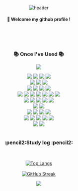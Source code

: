 <div align="center"> 

![header](https://capsule-render.vercel.app/api?type=waving&color=auto&height=400&section=header&text=JiwonJung&fontColor=ffffff&fontSize=70&animation=fadeIn&fontAlignY=55&desc=%20&descAlignY=62&descAlign=62)
  
####  :wave: Welcome my github profile !

  
 <br/>
 <br/>
   
 <br/>

<!--<img src="https://img.shields.io/badge/쓰고자하는_텍스트-컬러코드?style=flat-square&logo=simpleicons에서_아이콘이름&logoColor=white"/></a>&nbsp
-> 배지는 https://shields.io/
-> 아이콘은 https://simpleicons.org/
-->
  
<h3 align="center">📚 Once I've Used 📚</h3>
  
<img src="https://img.shields.io/badge/Java8-007396?style=for-the-badge&logo=JAVA&logoColor=white"><br>
  
<img src="https://img.shields.io/badge/Spring Boot-6DB33F?style=for-the-badge&logo=SpringBoot&logoColor=white">
<img src="https://img.shields.io/badge/Spring MVC-6DB33F?style=for-the-badge&logo=Spring&logoColor=white">
<img src="https://img.shields.io/badge/Sprin Security-6DB33F?style=for-the-badge&logo=SpringSecurity&logoColor=white">
<img src="https://img.shields.io/badge/Spring Batch-6DB33F?style=for-the-badge&logo=Spring&logoColor=white"> <br>
  
<img src="https://img.shields.io/badge/JPA-006600?style=for-the-badge&logo=Spring&logoColor=white"> 
<img src="https://img.shields.io/badge/Spring Data JPA-006600?style=for-the-badge&logo=Spring&logoColor=white"> 
<img src="https://img.shields.io/badge/Querydsl-0769AD?style=for-the-badge&logo=Spring&logoColor=white"> <br>

<img src="https://img.shields.io/badge/JUnit5-25A162?style=for-the-badge&logo=JUnit5&logoColor=white">
<img src="https://img.shields.io/badge/Mybatis-494949?style=for-the-badge&logo=Mybatis&logoColor=white">
<img src="https://img.shields.io/badge/Gradle-02303A?style=for-the-badge&logo=Gradle&logoColor=white">
<img src="https://img.shields.io/badge/Maven-C71A36?style=for-the-badge&logo=ApacheMaven&logoColor=white"> <br>
  
<img src="https://img.shields.io/badge/React-61DAFB?style=for-the-badge&logo=React&logoColor=white">
<img src="https://img.shields.io/badge/React Redux-2962FF?style=for-the-badge&logo=React&logoColor=white">
<img src="https://img.shields.io/badge/Thymeleaf-005F0F?style=for-the-badge&logo=Thymeleaf&logoColor=white">
<img src="https://img.shields.io/badge/TypeScript-3178C6?style=for-the-badge&logo=TypeScript&logoColor=white">
<img src="https://img.shields.io/badge/JavaScript-F7DF1E?style=for-the-badge&logo=JavaScript&logoColor=white">
<img src="https://img.shields.io/badge/HTML5-E34F26?style=for-the-badge&logo=HTML5&logoColor=white">
<img src="https://img.shields.io/badge/CSS3-1572B6?style=for-the-badge&logo=CSS3&logoColor=white"> <br>

<img src="https://img.shields.io/badge/Docker-2496ED?style=for-the-badge&logo=Docker&logoColor=white">
<img src="https://img.shields.io/badge/Jenkins-D24939?style=for-the-badge&logo=Jenkins&logoColor=white"> 
<img src="https://img.shields.io/badge/Apache Tomcat-F8DC75?style=for-the-badge&logo=Apache Tomcat&logoColor=white">
<img src="https://img.shields.io/badge/aws-232F3E?style=for-the-badge&logo=Amazon aws&logoColor=white">
<img src="https://img.shields.io/badge/NGINX-009639?style=for-the-badge&logo=NGINX&logoColor=white"> <br>

<img src="https://img.shields.io/badge/Redis-DC382D9639?style=for-the-badge&logo=Redis&logoColor=white"> 
<img src="https://img.shields.io/badge/Apache Kafka-231F20?style=for-the-badge&logo=Apache Kafka&logoColor=white"> <br>
  
<img src="https://img.shields.io/badge/Vertica-000000?style=for-the-badge&logo=Vertica&logoColor=white">
<img src="https://img.shields.io/badge/MySQL-4479A1?style=for-the-badge&logo=MySQL&logoColor=white">
<img src="https://img.shields.io/badge/PostgreSQL-4169E1?style=for-the-badge&logo=PostgreSQL&logoColor=white">
<img src="https://img.shields.io/badge/Mssql-CC2927?style=for-the-badge&logo=Microsoft SQL Server&logoColor=white"> <br>

<img src="https://img.shields.io/badge/IntelliJ-000000?style=for-the-badge&logo=IntelliJ IDEA&logoColor=white">
<img src="https://img.shields.io/badge/github-181717?style=for-the-badge&logo=github&logoColor=white">
<img src="https://img.shields.io/badge/VSCode-007ACC?style=for-the-badge&logo=VisualStudioCode&logoColor=white">
<img src="https://img.shields.io/badge/Postman-FF6C37?style=for-the-badge&logo=Postman&logoColor=white">
<img src="https://img.shields.io/badge/Swagger-85EA2D?style=for-the-badge&logo=Swagger&logoColor=white">  <br>

<img src="https://img.shields.io/badge/Slack-4A154B?style=for-the-badge&logo=Slack&logoColor=white">
<img src="https://img.shields.io/badge/Teams-9266CC?style=for-the-badge&logo=Teams&logoColor=white">


   <br/>
   <br/>
 
<h3 align="center">:pencil2:Study log :pencil2:</h3>

 
  <br/>
  
[![Top Langs](https://github-readme-stats.vercel.app/api/top-langs/?username=jiwon615&layout=compact)](https://github.com/anuraghazra/github-readme-stats)
 <br/>
 <br/>
[![GitHub Streak](https://github-readme-streak-stats.herokuapp.com/?user=jiwon615&theme=tokyonight)](https://git.io/streak-stats)


![](https://github-profile-summary-cards.vercel.app/api/cards/profile-details?username=jiwon615&theme=nord_dark)

</div>
